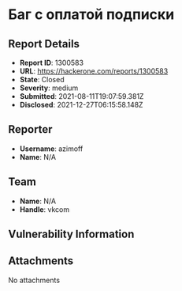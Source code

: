 # Баг с оплатой подписки

## Report Details
- **Report ID**: 1300583
- **URL**: https://hackerone.com/reports/1300583
- **State**: Closed
- **Severity**: medium
- **Submitted**: 2021-08-11T19:07:59.381Z
- **Disclosed**: 2021-12-27T06:15:58.148Z

## Reporter
- **Username**: azimoff
- **Name**: N/A

## Team
- **Name**: N/A
- **Handle**: vkcom

## Vulnerability Information


## Attachments
No attachments
